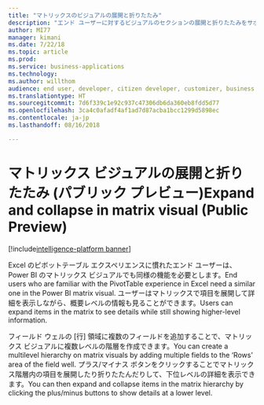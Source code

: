 ```yaml
---
title: "マトリックスのビジュアルの展開と折りたたみ"
description: "エンド ユーザーに対するビジュアルのセクションの展開と折りたたみをサポートするピボット テーブルに似たエクスペリエンス。"
author: MI77
manager: kimani
ms.date: 7/22/18
ms.topic: article
ms.prod: 
ms.service: business-applications
ms.technology: 
ms.author: willthom
audience: end user, developer, citizen developer, customizer, business analyst, IT pro
ms.translationtype: HT
ms.sourcegitcommit: 7d6f339c1e92c937c47306db6da360eb8fdd5d77
ms.openlocfilehash: 3ca4c0afadf4af1ad7d87acba1bcc1299d5898ec
ms.contentlocale: ja-jp
ms.lasthandoff: 08/16/2018

---
```


# <a name="expand-and-collapse-in-matrix-visual-public-preview"></a><span data-ttu-id="fb72d-103">マトリックス ビジュアルの展開と折りたたみ (パブリック プレビュー)</span><span class="sxs-lookup"><span data-stu-id="fb72d-103">Expand and collapse in matrix visual (Public Preview)</span></span>

[!include[intelligence-platform banner](../../includes/intelligence-platform.md)]

<span data-ttu-id="fb72d-104">Excel のピボットテーブル エクスペリエンスに慣れたエンド ユーザーは、Power BI のマトリックス ビジュアルでも同様の機能を必要とします。</span><span class="sxs-lookup"><span data-stu-id="fb72d-104">End users who are familiar with the PivotTable experience in Excel need a similar one in the Power BI matrix visual.</span></span> <span data-ttu-id="fb72d-105">ユーザーはマトリックスで項目を展開して詳細を表示しながら、概要レベルの情報も見ることができます。</span><span class="sxs-lookup"><span data-stu-id="fb72d-105">Users can expand items in the matrix to see details while still showing higher-level information.</span></span>

<span data-ttu-id="fb72d-106">フィールド ウェルの [行] 領域に複数のフィールドを追加することで、マトリックス ビジュアルに複数レベルの階層を作成できます。</span><span class="sxs-lookup"><span data-stu-id="fb72d-106">You can create a multilevel hierarchy on matrix visuals by adding multiple fields to the ‘Rows’ area of the field well.</span></span> <span data-ttu-id="fb72d-107">プラス/マイナス ボタンをクリックすることでマトリックス階層内の項目を展開したり折りたたんだりして、下位レベルの詳細を表示できます。</span><span class="sxs-lookup"><span data-stu-id="fb72d-107">You can then expand and collapse items in the matrix hierarchy by clicking the plus/minus buttons to show details at a lower level.</span></span>

<!--
### Who uses this feature
This feature is intended for end user, developer, citizen developer, customizer, business analyst, IT pro. No additional setup is required.
## Status
### Development status
In development
#### Target timeframe
October ‘18
-->

